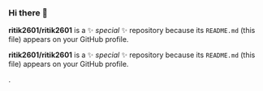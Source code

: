 ### Hi there 👋


**ritik2601/ritik2601** is a ✨ _special_ ✨ repository because its `README.md` (this file) appears on your GitHub profile.

**ritik2601/ritik2601** is a ✨ _special_ ✨ repository because its `README.md` (this file) appears on your GitHub profile.




.







